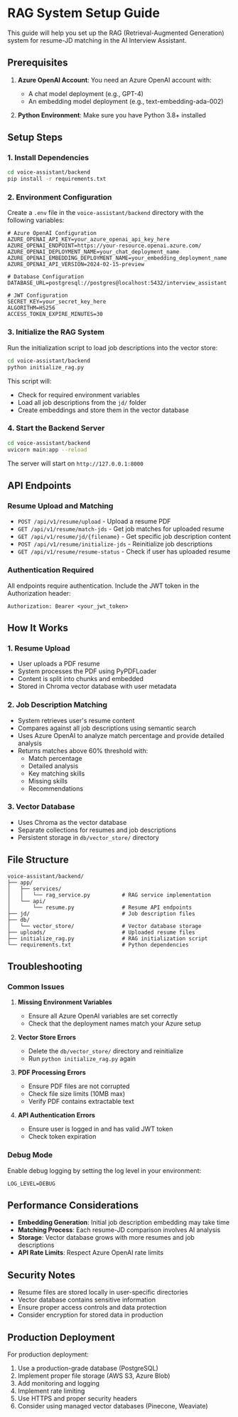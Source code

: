 # RAG System Setup Guide

This guide will help you set up the RAG (Retrieval-Augmented Generation) system for resume-JD matching in the AI Interview Assistant.

## Prerequisites

1. **Azure OpenAI Account**: You need an Azure OpenAI account with:
   - A chat model deployment (e.g., GPT-4)
   - An embedding model deployment (e.g., text-embedding-ada-002)

2. **Python Environment**: Make sure you have Python 3.8+ installed

## Setup Steps

### 1. Install Dependencies

```bash
cd voice-assistant/backend
pip install -r requirements.txt
```

### 2. Environment Configuration

Create a `.env` file in the `voice-assistant/backend` directory with the following variables:

```env
# Azure OpenAI Configuration
AZURE_OPENAI_API_KEY=your_azure_openai_api_key_here
AZURE_OPENAI_ENDPOINT=https://your-resource.openai.azure.com/
AZURE_OPENAI_DEPLOYMENT_NAME=your_chat_deployment_name
AZURE_OPENAI_EMBEDDING_DEPLOYMENT_NAME=your_embedding_deployment_name
AZURE_OPENAI_API_VERSION=2024-02-15-preview

# Database Configuration
DATABASE_URL=postgresql://postgres@localhost:5432/interview_assistant

# JWT Configuration
SECRET_KEY=your_secret_key_here
ALGORITHM=HS256
ACCESS_TOKEN_EXPIRE_MINUTES=30
```

### 3. Initialize the RAG System

Run the initialization script to load job descriptions into the vector store:

```bash
cd voice-assistant/backend
python initialize_rag.py
```

This script will:
- Check for required environment variables
- Load all job descriptions from the `jd/` folder
- Create embeddings and store them in the vector database

### 4. Start the Backend Server

```bash
cd voice-assistant/backend
uvicorn main:app --reload
```

The server will start on `http://127.0.0.1:8000`

## API Endpoints

### Resume Upload and Matching

- `POST /api/v1/resume/upload` - Upload a resume PDF
- `GET /api/v1/resume/match-jds` - Get job matches for uploaded resume
- `GET /api/v1/resume/jd/{filename}` - Get specific job description content
- `POST /api/v1/resume/initialize-jds` - Reinitialize job descriptions
- `GET /api/v1/resume/resume-status` - Check if user has uploaded resume

### Authentication Required

All endpoints require authentication. Include the JWT token in the Authorization header:
```
Authorization: Bearer <your_jwt_token>
```

## How It Works

### 1. Resume Upload
- User uploads a PDF resume
- System processes the PDF using PyPDFLoader
- Content is split into chunks and embedded
- Stored in Chroma vector database with user metadata

### 2. Job Description Matching
- System retrieves user's resume content
- Compares against all job descriptions using semantic search
- Uses Azure OpenAI to analyze match percentage and provide detailed analysis
- Returns matches above 60% threshold with:
  - Match percentage
  - Detailed analysis
  - Key matching skills
  - Missing skills
  - Recommendations

### 3. Vector Database
- Uses Chroma as the vector database
- Separate collections for resumes and job descriptions
- Persistent storage in `db/vector_store/` directory

## File Structure

```
voice-assistant/backend/
├── app/
│   ├── services/
│   │   └── rag_service.py          # RAG service implementation
│   └── api/
│       └── resume.py               # Resume API endpoints
├── jd/                             # Job description files
├── db/
│   └── vector_store/               # Vector database storage
├── uploads/                        # Uploaded resume files
├── initialize_rag.py               # RAG initialization script
└── requirements.txt                # Python dependencies
```

## Troubleshooting

### Common Issues

1. **Missing Environment Variables**
   - Ensure all Azure OpenAI variables are set correctly
   - Check that the deployment names match your Azure setup

2. **Vector Store Errors**
   - Delete the `db/vector_store/` directory and reinitialize
   - Run `python initialize_rag.py` again

3. **PDF Processing Errors**
   - Ensure PDF files are not corrupted
   - Check file size limits (10MB max)
   - Verify PDF contains extractable text

4. **API Authentication Errors**
   - Ensure user is logged in and has valid JWT token
   - Check token expiration

### Debug Mode

Enable debug logging by setting the log level in your environment:
```env
LOG_LEVEL=DEBUG
```

## Performance Considerations

- **Embedding Generation**: Initial job description embedding may take time
- **Matching Process**: Each resume-JD comparison involves AI analysis
- **Storage**: Vector database grows with more resumes and job descriptions
- **API Rate Limits**: Respect Azure OpenAI rate limits

## Security Notes

- Resume files are stored locally in user-specific directories
- Vector database contains sensitive information
- Ensure proper access controls and data protection
- Consider encryption for stored data in production

## Production Deployment

For production deployment:

1. Use a production-grade database (PostgreSQL)
2. Implement proper file storage (AWS S3, Azure Blob)
3. Add monitoring and logging
4. Implement rate limiting
5. Use HTTPS and proper security headers
6. Consider using managed vector databases (Pinecone, Weaviate) 